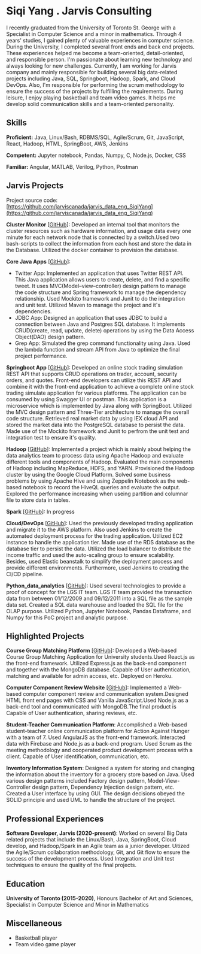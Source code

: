 # Siqi Yang . Jarvis Consulting

I recently graduated from the University of Toronto St. George with a Specialist in Computer Science and a minor in mathematics. Through 4 years' studies, I gained plenty of valuable experiences in computer science. During the University, I completed several front ends and back end projects. These experiences helped me become a team-oriented, detail-oriented, and responsible person. I'm passionate about learning new technology and always looking for new challenges. Currently, I am working for Jarvis company and mainly responsible for building several big data-related projects including Java, SQL, Springboot, Hadoop, Spark, and Cloud DevOps. Also, I'm responsible for performing the scrum methodology to ensure the success of the projects by fulfilling the requirements. During leisure, I enjoy playing basketball and team video games. It helps me develop solid communication skills and a team-oriented personality.

## Skills

**Proficient:** Java, Linux/Bash, RDBMS/SQL, Agile/Scrum, Git, JavaScript, React, Hadoop, HTML, SpringBoot, AWS, Jenkins

**Competent:** Jupyter notebook, Pandas, Numpy, C, Node.js, Docker, CSS

**Familiar:** Angular, MATLAB, Verilog, Python, Postman

## Jarvis Projects

Project source code: [https://github.com/jarviscanada/jarvis_data_eng_SiqiYang](https://github.com/jarviscanada/jarvis_data_eng_SiqiYang)


**Cluster Monitor** [[GitHub](https://github.com/jarviscanada/jarvis_data_eng_SiqiYang/tree/master/linux_sql)]: Developed an internal tool that monitors the cluster resources such as hardware information, and usage data every one minute for each network node that is connected by a switch.Used two bash-scripts to collect the information from each host and store the data in the Database. Utilized the docker container to provision the database.

**Core Java Apps** [[GitHub](https://github.com/jarviscanada/jarvis_data_eng_SiqiYang/tree/master/core_java)]:
      
  - Twitter App: Implemented an application that uses Twitter REST API. This Java application allows users to create, delete, and find a specific tweet. It uses MVC(Model–view–controller) design pattern to manage the code structure and Spring framework to manage the dependency relationship. Used Mockito framework and Junit to do the integration and unit test. Utilized Maven to manage the project and it's dependencies.
  - JDBC App: Designed an application that uses JDBC to build a connection between Java and Postgres SQL database. It implements CRUD(create, read, update, delete) operations by using the Data Access Object(DAO) design pattern.
  - Grep App: Simulated the grep command functionality using Java. Used the lambda function and stream API from Java to optimize the final project performance.

**Springboot App** [[GitHub](https://github.com/jarviscanada/jarvis_data_eng_SiqiYang/tree/master/springboot)]: Developed an online stock trading simulation REST API that supports CRUD operations on trader, account, security orders, and quotes. Front-end developers can utilize this REST API and combine it with the front-end application to achieve a complete online stock trading simulate application for various platforms. The application can be consumed by using Swagger UI or postman. This application is a microservice which is implemented by Java along with SpringBoot. Utilized the MVC design pattern and Three-Tier architecture to manage the overall code structure. Retrieved real market data by using IEX cloud API and stored the market data into the PostgreSQL database to persist the data. Made use of the Mockito framework and Junit to perfrom the unit test and integration test to ensure it's quality.

**Hadoop** [[GitHub](https://github.com/jarviscanada/jarvis_data_eng_SiqiYang/tree/master/hadoop)]: Implemented a project which is mainly about helping the data analytics team to process data using Apache Hadoop and evaluate different tools and components of Hadoop. Evaluated the main components of Hadoop including MapReduce, HDFS, and YARN. Provisioned the Hadoop cluster by using the Google Cloud Platform. Solved some business problems by using Apache Hive and using Zeppelin Notebook as the web-based notebook to record the HiveQL queries and evaluate the output. Explored the performance increasing when useing partition and columnar file to store data in tables.

**Spark** [[GitHub](https://github.com/jarviscanada/jarvis_data_eng_SiqiYang/tree/master/spark)]: In progress

**Cloud/DevOps** [[GitHub](https://github.com/jarviscanada/jarvis_data_eng_SiqiYang/tree/master/cloud_devops)]: Used the previously developed trading application and migrate it to the AWS platform. Also used Jenkins to create the automated deployment process for the trading application. Utilized EC2 instance to handle the application tier. Made use of the RDS database as the database tier to persist the data. Utilized the load balancer to distribute the income traffic and used the auto-scaling group to ensure scalability. Besides, used Elastic beanstalk to simplify the deployment process and provide different environments. Furthermore, used Jenkins to creating the CI/CD pipeline. 

**Python_data_analytics** [[GitHub](https://github.com/jarviscanada/jarvis_data_eng_SiqiYang/tree/master/python_data_wrangling)]: Used several technologies to provide a proof of concept for the LGS IT team. LGS IT team provided the transaction data from between 01/12/2009 and 09/12/2011 into a SQL file as the sample data set. Created a SQL data warehouse and loaded the SQL file for the OLAP purpose. Utilized Python, Jupyter Notebook, Pandas Dataframe, and Numpy for this PoC project and analytic purpose.


## Highlighted Projects
**Course Group Matching Platform** [[GitHub](https://github.com/mephistoshadow/group_match_web_app)]: Developed a Web-based Course Group Matching Application for University students.Used React.js as the front-end framework. Utilized Express.js as the back-end component and together with the MongoDB database. Capable of User authentication, matching and available for admin access, etc. Deployed on Heroku.

**Computer Component Review Website** [[GitHub](https://github.com/mephistoshadow/computer-components_web_public)]: Implemented a Web-based computer component review and communication system.Designed HTML front end pages with CSS and Vanilla JavaScript.Used Node.js as a back-end tool and communicated with MongoDB.The final product is Capable of User authentication, sharing reviews, etc.

**Student-Teacher Communication Platform**: Accomplished a Web-based student-teacher online communication platform for Action Against Hunger with a team of 7. Used AngularJS as the front-end framework. Interacted data with Firebase and Node.js as a back-end program. Used Scrum as the meeting methodology and cooperated product development process with a client. Capable of User identification, communication, etc.

**Inventory Information System**: Designed a system for storing and changing the information about the inventory for a grocery store based on Java. Used various design patterns included Factory design pattern, Model-View-Controller design pattern, Dependency Injection design pattern, etc. Created a User interface by using GUI. The design decisions obeyed the SOLID principle and used UML to handle the structure of the project.


## Professional Experiences

**Software Developer, Jarvis (2020-present)**: Worked on several Big Data related projects that include the Linux/Bash, Java, SpringBoot, Cloud develop, and Hadoop/Spark in an Agile team as a junior developer. Uitized the Agile/Scrum collaboration methodology, Git, and Git flow to ensure the success of the development process. Used Integration and Unit test techniques to ensure the quality of the final projects.


## Education
**University of Toronto (2015-2020)**, Honours Bachelor of Art and Sciences, Specialist in Computer Science and Minor in Mathematics


## Miscellaneous
- Basketball player
- Team video game player